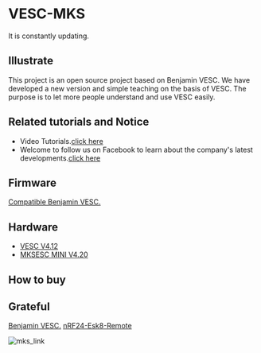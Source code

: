 # VESC-MKS
It is constantly updating.

## Illustrate
This project is an open source project based on Benjamin VESC. We have developed a new version and simple teaching on the basis of VESC. The purpose is to let more people understand and use VESC easily.

## Related tutorials and Notice
* Video Tutorials.[click here](https://www.youtube.com/playlist?list=PLc2RScfrSFECJst8vKtBXp192P-YP1ry5)
* Welcome to follow us on Facebook to learn about the company's latest developments.[click here](https://www.facebook.com/Makerbase.mks/)

## Firmware
[Compatible Benjamin VESC.](https://vesc-project.com/)

## Hardware
* [VESC V4.12](https://github.com/makerbase-mks/VESC-MKS/tree/main/04_Hardware/V4.12)
* [MKSESC MINI V4.20](https://github.com/makerbase-mks/VESC-MKS/tree/main/04_Hardware/V4.20)

## How to buy

## Grateful
[Benjamin VESC.](https://vesc-project.com/)
[nRF24-Esk8-Remote](https://github.com/SolidGeek/nRF24-Esk8-Remote)

![mks_link](https://user-images.githubusercontent.com/12979070/149611790-87085a7e-15a2-4d93-b59e-43f91120716b.png)
